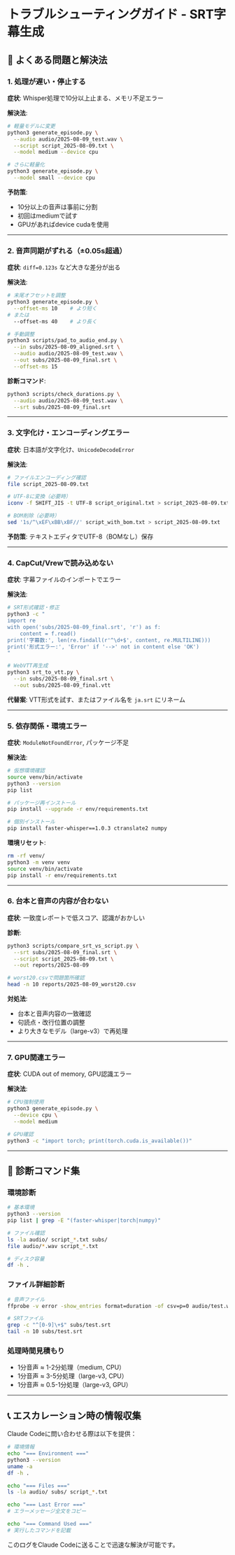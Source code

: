 # トラブルシューティングガイド - SRT字幕生成

## 🚨 よくある問題と解決法

### 1. 処理が遅い・停止する

**症状**: Whisper処理で10分以上止まる、メモリ不足エラー

**解決法**:
```bash
# 軽量モデルに変更
python3 generate_episode.py \
  --audio audio/2025-08-09_test.wav \
  --script script_2025-08-09.txt \
  --model medium --device cpu

# さらに軽量化
python3 generate_episode.py \
  --model small --device cpu
```

**予防策**: 
- 10分以上の音声は事前に分割
- 初回はmediumで試す
- GPUがあればdevice cudaを使用

---

### 2. 音声同期がずれる（±0.05s超過）

**症状**: `diff=0.123s` など大きな差分が出る

**解決法**:
```bash
# 末尾オフセットを調整
python3 generate_episode.py \
  --offset-ms 10    # より短く
# または
  --offset-ms 40    # より長く

# 手動調整
python3 scripts/pad_to_audio_end.py \
  --in subs/2025-08-09_aligned.srt \
  --audio audio/2025-08-09_test.wav \
  --out subs/2025-08-09_final.srt \
  --offset-ms 15
```

**診断コマンド**:
```bash
python3 scripts/check_durations.py \
  --audio audio/2025-08-09_test.wav \
  --srt subs/2025-08-09_final.srt
```

---

### 3. 文字化け・エンコーディングエラー

**症状**: 日本語が文字化け、`UnicodeDecodeError`

**解決法**:
```bash
# ファイルエンコーディング確認
file script_2025-08-09.txt

# UTF-8に変換（必要時）
iconv -f SHIFT_JIS -t UTF-8 script_original.txt > script_2025-08-09.txt

# BOM削除（必要時）
sed '1s/^\xEF\xBB\xBF//' script_with_bom.txt > script_2025-08-09.txt
```

**予防策**: テキストエディタでUTF-8（BOMなし）保存

---

### 4. CapCut/Vrewで読み込めない

**症状**: 字幕ファイルのインポートでエラー

**解決法**:
```bash
# SRT形式確認・修正
python3 -c "
import re
with open('subs/2025-08-09_final.srt', 'r') as f:
    content = f.read()
print('字幕数:', len(re.findall(r'^\d+$', content, re.MULTILINE)))
print('形式エラー:', 'Error' if '-->' not in content else 'OK')
"

# WebVTT再生成
python3 srt_to_vtt.py \
  --in subs/2025-08-09_final.srt \
  --out subs/2025-08-09_final.vtt
```

**代替案**: VTT形式を試す、またはファイル名を `ja.srt` にリネーム

---

### 5. 依存関係・環境エラー

**症状**: `ModuleNotFoundError`, パッケージ不足

**解決法**:
```bash
# 仮想環境確認
source venv/bin/activate
python3 --version
pip list

# パッケージ再インストール
pip install --upgrade -r env/requirements.txt

# 個別インストール
pip install faster-whisper==1.0.3 ctranslate2 numpy
```

**環境リセット**:
```bash
rm -rf venv/
python3 -m venv venv
source venv/bin/activate
pip install -r env/requirements.txt
```

---

### 6. 台本と音声の内容が合わない

**症状**: 一致度レポートで低スコア、認識がおかしい

**診断**:
```bash
python3 scripts/compare_srt_vs_script.py \
  --srt subs/2025-08-09_final.srt \
  --script script_2025-08-09.txt \
  --out reports/2025-08-09

# worst20.csvで問題箇所確認
head -n 10 reports/2025-08-09_worst20.csv
```

**対処法**:
- 台本と音声内容の一致確認
- 句読点・改行位置の調整
- より大きなモデル（large-v3）で再処理

---

### 7. GPU関連エラー

**症状**: CUDA out of memory, GPU認識エラー

**解決法**:
```bash
# CPU強制使用
python3 generate_episode.py \
  --device cpu \
  --model medium

# GPU確認
python3 -c "import torch; print(torch.cuda.is_available())"
```

---

## 🔧 診断コマンド集

### 環境診断
```bash
# 基本環境
python3 --version
pip list | grep -E "(faster-whisper|torch|numpy)"

# ファイル確認
ls -la audio/ script_*.txt subs/
file audio/*.wav script_*.txt

# ディスク容量
df -h .
```

### ファイル詳細診断
```bash
# 音声ファイル
ffprobe -v error -show_entries format=duration -of csv=p=0 audio/test.wav

# SRTファイル
grep -c "^[0-9]\+$" subs/test.srt
tail -n 10 subs/test.srt
```

### 処理時間見積もり
- 1分音声 ≈ 1-2分処理（medium, CPU）
- 1分音声 ≈ 3-5分処理（large-v3, CPU）
- 1分音声 ≈ 0.5-1分処理（large-v3, GPU）

---

## 📞 エスカレーション時の情報収集

Claude Codeに問い合わせる際は以下を提供：

```bash
# 環境情報
echo "=== Environment ==="
python3 --version
uname -a
df -h .

echo "=== Files ==="
ls -la audio/ subs/ script_*.txt

echo "=== Last Error ==="
# エラーメッセージ全文をコピー

echo "=== Command Used ==="
# 実行したコマンドを記載
```

このログをClaude Codeに送ることで迅速な解決が可能です。